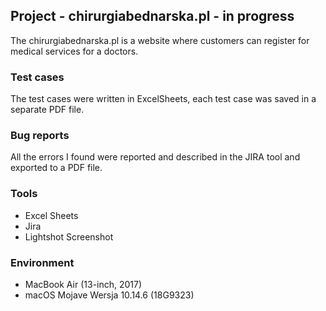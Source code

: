 ## Project - chirurgiabednarska.pl - in progress

The chirurgiabednarska.pl is a website where customers can register for medical services for a doctors.

### Test cases
The test cases were written in ExcelSheets, each test case was saved in a separate PDF file.
### Bug reports
All the errors I found were reported and described in the JIRA tool and exported to a PDF file.
### Tools
* Excel Sheets
* Jira
* Lightshot Screenshot
### Environment
* MacBook Air (13-inch, 2017)
* macOS Mojave Wersja 10.14.6 (18G9323)
